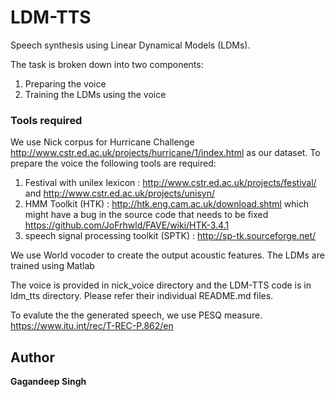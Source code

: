 # LDM-TTS

Speech synthesis using Linear Dynamical Models (LDMs).

The task is broken down into two components:
1. Preparing the voice
2. Training the LDMs using the voice

### Tools required
We use Nick corpus for Hurricane Challenge http://www.cstr.ed.ac.uk/projects/hurricane/1/index.html as our dataset.
To prepare the voice the following tools are required: 
1. Festival with unilex lexicon : http://www.cstr.ed.ac.uk/projects/festival/ and http://www.cstr.ed.ac.uk/projects/unisyn/
2. HMM Toolkit (HTK) : http://htk.eng.cam.ac.uk/download.shtml which might have a bug in the source code that needs to be fixed https://github.com/JoFrhwld/FAVE/wiki/HTK-3.4.1
3. speech signal processing toolkit (SPTK) : http://sp-tk.sourceforge.net/

We use World vocoder to create the output acoustic features.
The LDMs are trained using Matlab

The voice is provided in nick_voice directory and the LDM-TTS code is in ldm_tts directory. Please refer their individual README.md files.

To evalute the the generated speech, we use PESQ measure. https://www.itu.int/rec/T-REC-P.862/en

## Author

**Gagandeep Singh** 
